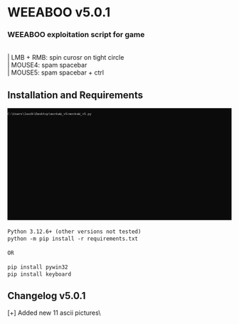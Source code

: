 # WEEABOO v5.0.1

### WEEABOO exploitation script for game
\
| LMB + RMB: spin curosr on tight circle\
| MOUSE4: spam spacebar\
| MOUSE5: spam spacebar + ctrl

## Installation and Requirements

![](weeaboo.gif)

```
Python 3.12.6+ (other versions not tested)
python -m pip install -r requirements.txt

OR

pip install pywin32
pip install keyboard
```


## Changelog v5.0.1
[+] Added new 11 ascii pictures\